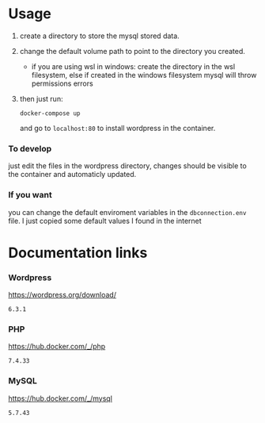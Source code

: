 # Usage

1. create a directory to store the mysql stored data.

1. change the default volume path to point to the directory you created.

   - if you are using wsl in windows: create the directory in the wsl filesystem, else if created in the windows filesystem mysql will throw permissions errors

1. then just run:

   ```
   docker-compose up
   ```

   and go to `localhost:80` to install wordpress in the container.

### To develop

just edit the files in the wordpress directory, changes should be visible to the container and automaticly updated.

### If you want

you can change the default enviroment variables in the `dbconnection.env` file. I just copied some default values I found in the internet

# Documentation links

### Wordpress

https://wordpress.org/download/

```
6.3.1
```

### PHP

https://hub.docker.com/_/php

```
7.4.33
```

### MySQL

https://hub.docker.com/_/mysql

```
5.7.43
```

